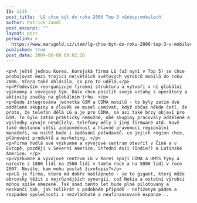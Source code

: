 ```yaml
---
ID: 1135
post_title: 'LG chce být do roku 2006 Top 3 v&nbsp;mobilech'
author: Patrick Zandl
post_excerpt: ""
layout: post
permalink: >
  https://www.marigold.cz/item/lg-chce-byt-do-roku-2006-top-3-v-mobilech
published: true
post_date: 2004-06-08 09:02:16
---
```

	<p>A ještě jednou Korea. Korejská firma LG (už nyní v Top 5) se chce probojovat mezi trojici největších světových výrobců mobilů do roku 2006. Včera také ohlásila, co pro to udělá.</p>
	<p>Především reorganizuje firemní strukturu a vytvoří v ní globální výzkumný a vývojový tým. Dále chce posílit svoje vztahy s operátory a aktivity značky na globálním trhu. </p>
	<p>Bude integrována jednotka GSM a CDMA mobilů - to byly zatím dvě oddělené skupiny a člověk se musel usmívat, když občas někde četl, že proto, že telefon dělá LG a je pro CDMA, se asi také brzy objeví pro GSM. To bylo zatím prakticky nemožné, obě skupiny pracovaly odděleně a výsledky vývoje nesdílely, telefony měly i jiný firmware atd. Nově také dostanou větší zodpovědnost a hlavně pravomoci regionální manažeři, na nichž bude i zadávání požadavků, co jejich region chce, plánování produktů a marketing. </p>
	<p>Firma hodlá své výzkumné a vývojové centrum otevřít v Číně a v Evropě, později v Severní Americe, Střední Asii (Indie?) a Latinské Americe. </p>
	<p>Výzkumné a vývojové centrum LG v Korei spojí CDMA a UMTS týmy a naroste z 1800 lidí na 2500 lidí v tomto roce a na 5000 lidí v roce 2007. Nevíte, kam mohu poslat životopis?</p>
	<p>LG je firma, která má dobře našlápnuto - je to gigant, který může obrovsky těžit z nejrůznějších synergií, což Nokia a ostatní výrobci mohou spíše omezeně. Tak snad tento let bude plně pilotovaný a neskončí tak, jak tolikrát v podobném případě - neřízeným pádem a rozpadem společnosti z nezvládnuté a neufinancované expanze...
</p>